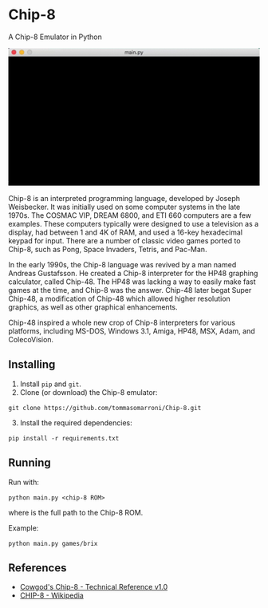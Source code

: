 # Chip-8
A Chip-8 Emulator in Python 

![](docs/chip8.gif)

Chip-8 is an interpreted programming language, developed by Joseph Weisbecker.
It was initially used on some computer systems in the late 1970s.
The COSMAC VIP, DREAM 6800, and ETI 660 computers are a few examples.
These computers typically were designed to use a television as a display, had between 1 and 4K of RAM, and used a 16-key hexadecimal keypad for input.
There are a number of classic video games ported to Chip-8, such as Pong, Space Invaders, Tetris, and Pac-Man.

In the early 1990s, the Chip-8 language was revived by a man named Andreas Gustafsson.
He created a Chip-8 interpreter for the HP48 graphing calculator, called Chip-48.
The HP48 was lacking a way to easily make fast games at the time, and Chip-8 was the answer.
Chip-48 later begat Super Chip-48, a modification of Chip-48 which allowed higher resolution graphics, as well as other graphical enhancements.

Chip-48 inspired a whole new crop of Chip-8 interpreters for various platforms, including MS-DOS, Windows 3.1, Amiga, HP48, MSX, Adam, and ColecoVision.

## Installing

1. Install `pip` and `git`.
2. Clone (or download) the Chip-8 emulator:
```
git clone https://github.com/tommasomarroni/Chip-8.git
```
3. Install the required dependencies:
```
pip install -r requirements.txt
```

## Running

Run with:
```
python main.py <chip-8 ROM>
```
where <chip-8 ROM> is the full path to the Chip-8 ROM.

Example:
```
python main.py games/brix
```

## References
- [Cowgod's Chip-8 - Technical Reference v1.0](http://devernay.free.fr/hacks/chip8/C8TECH10.HTM)
- [CHIP-8 - Wikipedia](https://en.wikipedia.org/wiki/CHIP-8)
